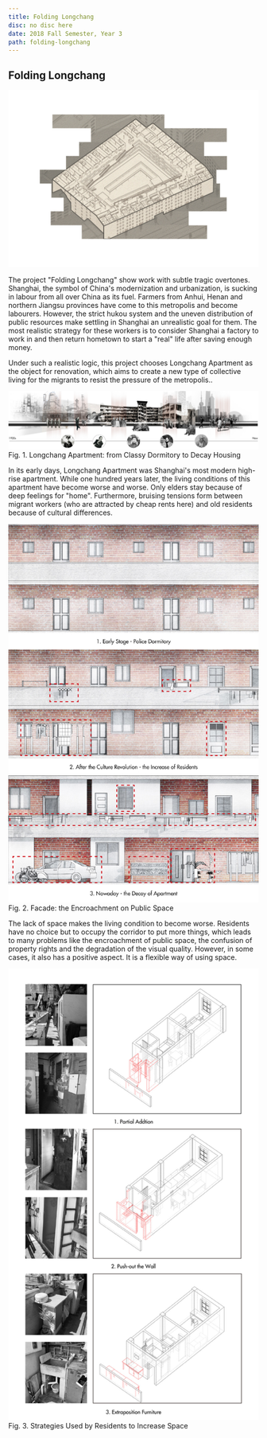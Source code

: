 ```yaml
---
title: Folding Longchang
disc: no disc here
date: 2018 Fall Semester, Year 3
path: folding-longchang
---
```

<special>
</special>

## Folding Longchang

![Birdview](../images/articles/design_04/cover.jpg)


The project "Folding Longchang" show work with subtle tragic overtones. Shanghai, the symbol of China's modernization and urbanization, is sucking in labour from all over China as its fuel. Farmers from Anhui, Henan and northern Jiangsu provinces have come to this metropolis and become labourers. However, the strict hukou system and the uneven distribution of public resources make settling in Shanghai an unrealistic goal for them. The most realistic strategy for these workers is to consider Shanghai a factory to work in and then return hometown to start a "real" life after saving enough money.

Under such a realistic logic, this project chooses Longchang Apartment as the object for renovation, which aims to create a new type of collective living for the migrants to resist the pressure of the metropolis..


![Plan](../images/articles/design_04/1.jpg)
Fig. 1. Longchang Apartment: from Classy Dormitory to Decay Housing

In its early days, Longchang Apartment was Shanghai's most modern high-rise apartment. While one hundred years later, the living conditions of this apartment have become worse and worse. Only elders stay because of deep feelings for "home". Furthermore, bruising tensions form between migrant workers (who are attracted by cheap rents here) and old residents because of cultural differences.

![Plan](../images/articles/design_04/2.jpg)
Fig. 2. Facade: the Encroachment on Public Space


The lack of space makes the living condition to become worse. Residents have no choice but to occupy the corridor to put more things, which leads to many problems like the encroachment of public space, the confusion of property rights and the degradation of the visual quality. However, in some cases, it also has a positive aspect. It is a flexible way of using space.

![Plan](../images/articles/design_04/3-1.jpg)
Fig. 3. Strategies Used by Residents to Increase Space
